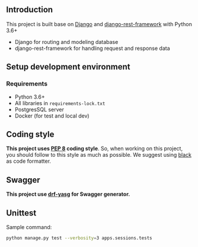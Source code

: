 ## Introduction
This project is built base on [Django](https://www.djangoproject.com/) and [django-rest-framework](http://www.django-rest-framework.org/) with Python 3.6+

* Django for routing and modeling database
* django-rest-framework for handling request and response data

## Setup development environment
### Requirements

* Python 3.6+
* All libraries in `requirements-lock.txt`
* PostgresSQL server
* Docker (for test and local dev)

## Coding style

**This project uses [PEP 8](https://www.python.org/dev/peps/pep-0008/) coding style**. So, when working on this project, you should follow to this style as much as possible. We suggest using [black](https://github.com/psf/black) as code formatter.

## Swagger

**This project use [drf-yasg](https://drf-yasg.readthedocs.io/en/stable/) for Swagger generator.**

## Unittest

Sample command:

```bash
python manage.py test --verbosity=3 apps.sessions.tests
```
